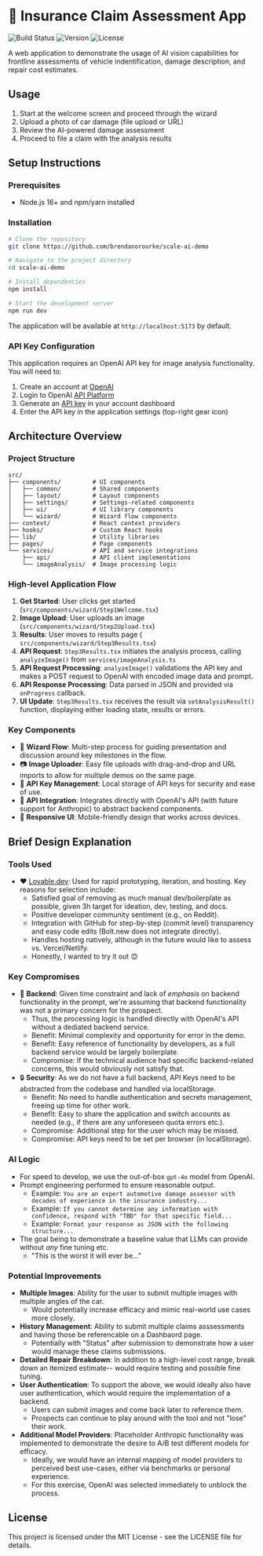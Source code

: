 
# 🚗 Insurance Claim Assessment App

![Build Status](https://img.shields.io/badge/build-passing-brightgreen)
![Version](https://img.shields.io/badge/version-1.0.0-blue)
![License](https://img.shields.io/badge/license-MIT-green)

A web application to demonstrate the usage of AI vision capabilities for frontline assessments of vehicle indentification, damage description, and repair cost estimates.

## Usage

1. Start at the welcome screen and proceed through the wizard
2. Upload a photo of car damage (file upload or URL)
3. Review the AI-powered damage assessment
4. Proceed to file a claim with the analysis results

## Setup Instructions

### Prerequisites
- Node.js 16+ and npm/yarn installed

### Installation

```bash
# Clone the repository
git clone https://github.com/brendanorourke/scale-ai-demo

# Navigate to the project directory
cd scale-ai-demo

# Install dependencies
npm install

# Start the development server
npm run dev
```

The application will be available at `http://localhost:5173` by default.

### API Key Configuration

This application requires an OpenAI API key for image analysis functionality. You will need to:

1. Create an account at [OpenAI](https://openai.com/)
2. Login to OpenAI [API Platform](https://platform.openai.com/login)
2. Generate an [API key](https://platform.openai.com/settings/organization/api-keys) in your account dashboard
3. Enter the API key in the application settings (top-right gear icon)

## Architecture Overview

### Project Structure

```
src/
├── components/         # UI components
│   ├── common/         # Shared components
│   ├── layout/         # Layout components
│   ├── settings/       # Settings-related components
│   ├── ui/             # UI library components
│   └── wizard/         # Wizard flow components
├── context/            # React context providers
├── hooks/              # Custom React hooks
├── lib/                # Utility libraries
├── pages/              # Page components
└── services/           # API and service integrations
    ├── api/            # API client implementations
    └── imageAnalysis/  # Image processing logic
```

### High-level Application Flow

1. **Get Started**: User clicks get started (`src/components/wizard/Step1Welcome.tsx`)
2. **Image Upload**: User uploads an image (`src/components/wizard/Step2Upload.tsx`)
3. **Results**: User moves to results page ( `src/components/wizard/Step3Results.tsx`)
4. **API Request**: `Step3Results.tsx` initiates the analysis process, calling `analyzeImage()` from `services/imageAnalysis.ts`
5. **API Request Processing**: `analyzeImage()` validations the API key and makes a POST request to OpenAI with encoded image data and prompt.
6. **API Response Processing**: Data parsed in JSON and provided via `onProgress` callback.
7. **UI Update**: `Step3Results.tsx` receives the result via `setAnalysisResult()` function, displaying either loading state, results or errors.

### Key Components

- 🧙 **Wizard Flow**: Multi-step process for guiding presentation and discussion around key milestones in the flow.
- 📷 **Image Uploader**: Easy file uploads with drag-and-drop and URL imports to allow for multiple demos on the same page.
- 🔑 **API Key Management**: Local storage of API keys for security and ease of use.
- 🤝 **API Integration**: Integrates directly with OpenAI's API (with future support for Anthropic) to abstract backend components.
- 📱 **Responsive UI**: Mobile-friendly design that works across devices.

## Brief Design Explanation

### Tools Used
- ❤️ [Lovable.dev](https://lovable.dev/): Used for rapid prototyping, iteration, and hosting. Key reasons for selection include:
  - Satisfied goal of removing as much manual dev/boilerplate as possible, given 3h target for ideation, dev, testing, and docs.
  - Positive developer community sentiment (e.g., on Reddit).
  - Integration with GitHub for step-by-step (commit level) transparency and easy code edits (Bolt.new does not integrate directly).
  - Handles hosting natively, although in the future would like to assess vs. Vercel/Netlify.
  - Honestly, I wanted to try it out 😊

### Key Compromises

- 💽 **Backend**: Given time constraint and lack of _emphasis_ on backend functionality in the prompt, we're assuming that backend functionality was not a primary concern for the prospect.
  - Thus, the processing logic is handled directly with OpenAI's API without a dediated backend service.
  - Benefit: Minimal complexity and opportunity for error in the demo.
  - Benefit: Easy reference of functionality by developers, as a full backend service would be largely boilerplate.
  - Compromise: If the technical audience had specific backend-related concerns, this would obviously not satisfy that.
- 🔒 **Security**: As we do not have a full backend, API Keys need to be abstracted from the codebase and handled via localStorage.
  - Benefit: No need to handle authentication and secrets management, freeing up time for other work.
  - Benefit: Easy to share the application and switch accounts as needed (e.g., if there are any unforeseen quota errors etc.).
  - Compromise: Additional step for the user which may be missed.
  - Compromise: API keys need to be set per browser (in localStorage).

### AI Logic
- For speed to develop, we use the out-of-box `gpt-4o` model from OpenAI.
- Prompt engineering performed to ensure reasonable output.
  - Example: `You are an expert automotive damage assessor with decades of experience in the insurance industry...`
  - Example: `If you cannot determine any information with confidence, respond with "TBD" for that specific field...`
  - Example: `Format your response as JSON with the following structure...`
- The goal being to demonstrate a baseline value that LLMs can provide without _any_ fine tuning etc.
  - "This is the worst it will ever be..."

### Potential Improvements
- **Multiple Images**: Ability for the user to submit multiple images with multiple angles of the car.
  - Would potentially increase efficacy and mimic real-world use cases more closely.
- **History Management**: Ability to submit multiple claims asssessments and having those be referencable on a Dashbaord page.
  - Potentially with "Status" after submission to demonstrate how a user would manage these claims submissions.
- **Detailed Repair Breakdown**: In addition to a high-level cost range, break down an itemized estimate-- would require testing and possible fine tuning.
- **User Authentication**: To support the above, we would ideally also have user authentication, which would require the implementation of a backend.
  - Users can submit images and come back later to reference them.
  - Prospects can continue to play around with the tool and not "lose" their work.
- **Additional Model Providers**: Placeholder Anthropic functionality was implemented to demonstrate the desire to A/B test different models for efficacy.
  - Ideally, we would have an internal mapping of model providers to perceived best use-cases, either via benchmarks or personal experience.
  - For this exercise, OpenAI was selected immediately to unblock the process.

## License

This project is licensed under the MIT License - see the LICENSE file for details.
